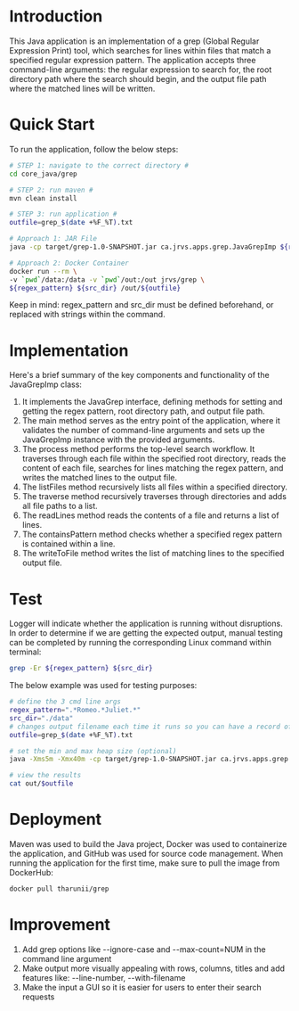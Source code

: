 # Introduction
This Java application is an implementation of a grep (Global Regular Expression Print) tool, which searches for lines within files that match a specified regular expression pattern. The application accepts three command-line arguments: the regular expression to search for, the root directory path where the search should begin, and the output file path where the matched lines will be written.

# Quick Start
To run the application, follow the below steps:
```bash
# STEP 1: navigate to the correct directory #
cd core_java/grep

# STEP 2: run maven #
mvn clean install

# STEP 3: run application #
outfile=grep_$(date +%F_%T).txt

# Approach 1: JAR File
java -cp target/grep-1.0-SNAPSHOT.jar ca.jrvs.apps.grep.JavaGrepImp ${regex_pattern} ${src_dir} ./out/${outfile}

# Approach 2: Docker Container
docker run --rm \
-v `pwd`/data:/data -v `pwd`/out:/out jrvs/grep \
${regex_pattern} ${src_dir} /out/${outfile}
```
Keep in mind: regex_pattern and src_dir must be defined beforehand, or replaced with strings within the command.

# Implementation 
Here's a brief summary of the key components and functionality of the JavaGrepImp class: <br>

1. It implements the JavaGrep interface, defining methods for setting and getting the regex pattern, root directory path, and output file path.
2. The main method serves as the entry point of the application, where it validates the number of command-line arguments and sets up the JavaGrepImp instance with the provided arguments.
3. The process method performs the top-level search workflow. It traverses through each file within the specified root directory, reads the content of each file, searches for lines matching the regex pattern, and writes the matched lines to the output file.
4. The listFiles method recursively lists all files within a specified directory.
5. The traverse method recursively traverses through directories and adds all file paths to a list.
6. The readLines method reads the contents of a file and returns a list of lines.
7. The containsPattern method checks whether a specified regex pattern is contained within a line.
8. The writeToFile method writes the list of matching lines to the specified output file.

# Test
Logger will indicate whether the application is running without disruptions. In order to determine if we are getting the expected output, manual testing can be completed by running the corresponding Linux command within terminal:
```bash
grep -Er ${regex_pattern} ${src_dir}
```

The below example was used for testing purposes:
```bash
# define the 3 cmd line args
regex_pattern=".*Romeo.*Juliet.*"
src_dir="./data"
# changes output filename each time it runs so you can have a record of results
outfile=grep_$(date +%F_%T).txt 

# set the min and max heap size (optional)
java -Xms5m -Xmx40m -cp target/grep-1.0-SNAPSHOT.jar ca.jrvs.apps.grep.JavaGrepImp ${regex_pattern} ${src_dir} ./out/${outfile}

# view the results
cat out/$outfile
```

# Deployment
Maven was used to build the Java project, Docker was used to containerize the application, and GitHub was used for source code management. When running the application for the first time, make sure to pull the image from DockerHub:
```bash
docker pull tharunii/grep
```

# Improvement 
1. Add grep options like --ignore-case and --max-count=NUM in the command line argument
2. Make output more visually appealing with rows, columns, titles and add features like: --line-number, --with-filename
3. Make the input a GUI so it is easier for users to enter their search requests

